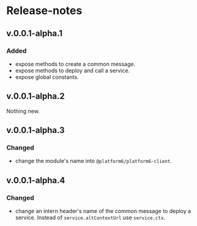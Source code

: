 # Release-notes

## v.0.0.1-alpha.1
### Added
- expose methods to create a common message.
- expose methods to deploy and call a service.
- expose global constants.

## v.0.0.1-alpha.2
Nothing new.

## v.0.0.1-alpha.3
### Changed
- change the module's name into `@platform6/platform6-client`.

## v.0.0.1-alpha.4
### Changed
- change an intern header's name of the common message to deploy a service. Instead of `service.altContextUrl` use `service.ctx`.
